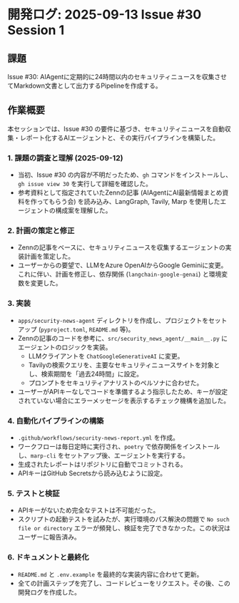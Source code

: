 # 開発ログ: 2025-09-13 Issue #30 Session 1

## 課題
Issue #30: AIAgentに定期的に24時間以内のセキュリティニュースを収集させてMarkdown文書として出力するPipelineを作成する。

## 作業概要
本セッションでは、Issue #30 の要件に基づき、セキュリティニュースを自動収集・レポート化するAIエージェントと、その実行パイプラインを構築した。

### 1. 課題の調査と理解 (2025-09-12)
- 当初、Issue #30 の内容が不明だったため、`gh` コマンドをインストールし、`gh issue view 30` を実行して詳細を確認した。
- 参考資料として指定されていたZennの記事 (AIAgentにAI最新情報まとめ資料を作ってもらう会) を読み込み、LangGraph, Tavily, Marp を使用したエージェントの構成案を理解した。

### 2. 計画の策定と修正
- Zennの記事をベースに、セキュリティニュースを収集するエージェントの実装計画を策定した。
- ユーザーからの要望で、LLMをAzure OpenAIからGoogle Geminiに変更。これに伴い、計画を修正し、依存関係 (`langchain-google-genai`) と環境変数を変更した。

### 3. 実装
- `apps/security-news-agent` ディレクトリを作成し、プロジェクトをセットアップ (`pyproject.toml`, `README.md` 等)。
- Zennの記事のコードを参考に、`src/security_news_agent/__main__.py` にエージェントのロジックを実装。
    - LLMクライアントを `ChatGoogleGenerativeAI` に変更。
    - Tavilyの検索クエリを、主要なセキュリティニュースサイトを対象とし、検索期間を「過去24時間」に設定。
    - プロンプトをセキュリティアナリストのペルソナに合わせた。
- ユーザーがAPIキーなしでコードを準備するよう指示したため、キーが設定されていない場合にエラーメッセージを表示するチェック機構を追加した。

### 4. 自動化パイプラインの構築
- `.github/workflows/security-news-report.yml` を作成。
- ワークフローは毎日定時に実行され、`poetry` で依存関係をインストールし、`marp-cli` をセットアップ後、エージェントを実行する。
- 生成されたレポートはリポジトリに自動でコミットされる。
- APIキーはGitHub Secretsから読み込むように設定。

### 5. テストと検証
- APIキーがないため完全なテストは不可能だった。
- スクリプトの起動テストを試みたが、実行環境のパス解決の問題で `No such file or directory` エラーが頻発し、検証を完了できなかった。この状況はユーザーに報告済み。

### 6. ドキュメントと最終化
- `README.md` と `.env.example` を最終的な実装内容に合わせて更新。
- 全ての計画ステップを完了し、コードレビューをリクエスト。その後、この開発ログを作成した。
